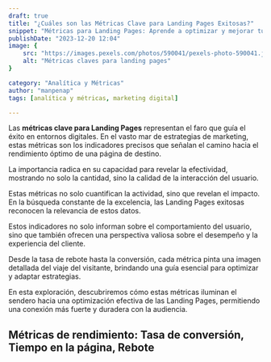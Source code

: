 ```yaml
---
draft: true
title: "¿Cuáles son las Métricas Clave para Landing Pages Exitosas?"
snippet: "Métricas para Landing Pages: Aprende a optimizar y mejorar tu estrategia. Herramientas, análisis y consejos para el éxito de tus páginas."
publishDate: "2023-12-20 12:04"
image: {
    src: "https://images.pexels.com/photos/590041/pexels-photo-590041.jpeg?auto=compress&cs=tinysrgb&w=1260&h=750&dpr=1",
    alt: "Métricas claves para landing pages"
}

category: "Analítica y Métricas"
author: "manpenap"
tags: [analítica y métricas, marketing digital]

---
```

Las **métricas clave para Landing Pages** representan el faro que guía el éxito en entornos digitales. En el vasto mar de estrategias de marketing, estas métricas son los indicadores precisos que señalan el camino hacia el rendimiento óptimo de una página de destino. 

La importancia radica en su capacidad para revelar la efectividad, mostrando no solo la cantidad, sino la calidad de la interacción del usuario. 

Estas métricas no solo cuantifican la actividad, sino que revelan el impacto. En la búsqueda constante de la excelencia, las Landing Pages exitosas reconocen la relevancia de estos datos. 

Estos indicadores no solo informan sobre el comportamiento del usuario, sino que también ofrecen una perspectiva valiosa sobre el desempeño y la experiencia del cliente.

Desde la tasa de rebote hasta la conversión, cada métrica pinta una imagen detallada del viaje del visitante, brindando una guía esencial para optimizar y adaptar estrategias. 

En esta exploración, descubriremos cómo estas métricas iluminan el sendero hacia una optimización efectiva de las Landing Pages, permitiendo una conexión más fuerte y duradera con la audiencia.

## Métricas de rendimiento: Tasa de conversión, Tiempo en la página, Rebote
